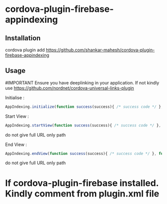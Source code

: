 # cordova-plugin-firebase-appindexing

## Installation
cordova plugin add https://github.com/shankar-mahesh/cordova-plugin-firebase-appindexing

## Usage

#IMPORTANT Ensure you have deeplinking in your application. If not kindly use https://github.com/nordnet/cordova-universal-links-plugin

Initialise : 
```js
AppIndexing.initialize(function success(success){ /* success code */ }, function failure(failure){ /*failure code*/ }, 'http://example.com'); 
```

Start View :
```js
AppIndexing.startView(function success(success){ /* success code */ }, function failure(failure){ /*failure code*/ }, 'title of the view ', 'website_path');
```
do not give full URL only path

End View :
```js
AppIndexing.endView(function success(success){ /* success code */ }, function failure(failure){ /*failure code*/ }, 'title of the view ', 'website_path');
```
do not give full URL only path


# If cordova-plugin-firebase installed. Kindly comment <hook src="scripts/after_prepare.js" type="after_prepare" /> from plugin.xml file 
